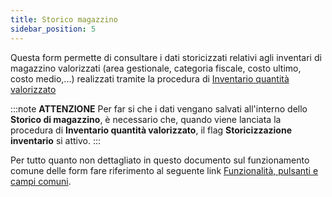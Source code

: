 ```yaml
---
title: Storico magazzino
sidebar_position: 5
---
```


Questa form permette di consultare i dati storicizzati relativi agli inventari di magazzino valorizzati (area gestionale, categoria fiscale, costo ultimo, costo medio,...) realizzati tramite la procedura di [Inventario quantità valorizzato](/docs/logistics/physical-inventory/inventory-reports/valorized-inventory-with-quantity)

:::note **ATTENZIONE**
Per far si che i dati vengano salvati all'interno dello **Storico di magazzino**, è necessario che, quando viene lanciata la procedura di **Inventario quantità valorizzato**, il flag **Storicizzazione inventario** si attivo.
:::

Per tutto quanto non dettagliato in questo documento sul funzionamento comune delle form fare riferimento al seguente link [Funzionalità, pulsanti e campi comuni](/docs/guide/common).